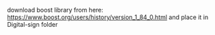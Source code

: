 download boost library from here: https://www.boost.org/users/history/version_1_84_0.html
and place it in Digital-sign folder
